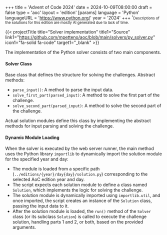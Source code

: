 +++
title = 'Advent of Code 2024'
date = 2024-10-09T08:00:00
draft = false
type = 'aoc'
layout = 'edition'
[params]
    language = 'Python'
    languageURL = 'https://www.python.org/'
    year = '2024'
+++
<small><sup>*</sup>Descriptions of the solutions for this edition are mostly AI generated due to lack of time.</small>

{{< projectTitle title="Solver implementation" title1="Source"
link1="https://github.com/mpetteno/aoc/blob/main/solvers/py_solver.py" icon1="fa-solid fa-code" target1="_blank" >}}

The implementation of the Python solver consists of two main components.

#### **Solver Class**
Base class that defines the structure for solving the challenges. Abstract methods:
- `parse_input()`: A method to parse the input data.
- `solve_first_part(parsed_input)`: A method to solve the first part of the challenge.
- `solve_second_part(parsed_input)`: A method to solve the second part of the challenge.

Actual solution modules define this class by implementing the abstract methods for input parsing and solving 
the challenge.

#### **Dynamic Module Loading**
When the solver is executed by the web server runner, the main method uses the Python library `importlib` to dynamically 
import the solution module for the specified year and day:
- The module is loaded from a specific path (`../editions/{year}/day{day}/solution.py`) corresponding to the selected AoC edition year and day.
- The script expects each solution module to define a class named `Solution`, which implements the logic for solving the challenge.
- The solution module is dynamically imported using `importlib.util`, and once imported, the script creates an instance of the `Solution` class, passing the input data to it.
- After the solution module is loaded, the `run()` method of the `Solver` class (or its subclass `Solution`) is called to execute the challenge solution, handling parts 1 and 2, or both, based on the provided arguments.
